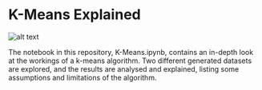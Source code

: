 # K-Means Explained

![alt text](https://hpccsystems.com/sites/default/files/inline-images/kmeansblog_0.jpg)

The notebook in this repository, K-Means.ipynb, contains an in-depth look at the workings of a k-means algorithm. Two different generated datasets are explored, and the results are analysed and explained, listing some assumptions and limitations of the algorithm.
